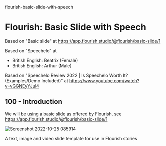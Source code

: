 flourish-basic-slide-with-speech
# Flourish: Basic Slide with Speech

Based on "Basic slide" at https://app.flourish.studio/@flourish/basic-slide/1

Based on "Speechelo" at 

- British English: Beatrix (Female)
- British English: Arthur (Male)

Based on "Speechelo Review 2022 | Is Speechelo Worth It? (Examples/Demo Included)" at https://www.youtube.com/watch?v=vGGNEyYJul4

## 100 - Introduction

We will be using a basic slide as offered by Flourish, see https://app.flourish.studio/@flourish/basic-slide/1

![Screenshot 2022-10-25 085914](https://user-images.githubusercontent.com/1499433/197704443-a89358b4-d962-4224-9049-b68eb0d80502.png)

A text, image and video slide template for use in Flourish stories

